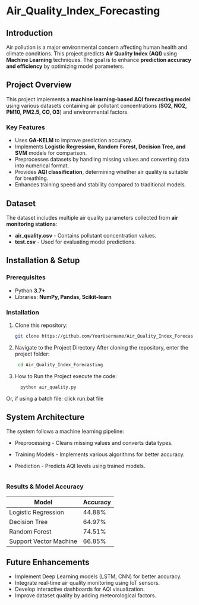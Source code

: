 # Air_Quality_Index_Forecasting

## Introduction
Air pollution is a major environmental concern affecting human health and climate conditions. This project predicts **Air Quality Index (AQI)** using **Machine Learning** techniques. The goal is to enhance **prediction accuracy and efficiency** by optimizing model parameters.

## Project Overview
This project implements a **machine learning-based AQI forecasting model** using various datasets containing air pollutant concentrations (**SO2, NO2, PM10, PM2.5, CO, O3**) and environmental factors.

### **Key Features**
- Uses **GA-KELM** to improve prediction accuracy.
- Implements **Logistic Regression, Random Forest, Decision Tree, and SVM** models for comparison.
- Preprocesses datasets by handling missing values and converting data into numerical format.
- Provides **AQI classification**, determining whether air quality is suitable for breathing.
- Enhances training speed and stability compared to traditional models.

## Dataset
The dataset includes multiple air quality parameters collected from **air monitoring stations**:
- **air_quality.csv** - Contains pollutant concentration values.
- **test.csv** - Used for evaluating model predictions.

## Installation & Setup
### **Prerequisites**
- Python **3.7+**
- Libraries: **NumPy, Pandas, Scikit-learn**

### **Installation**
1. Clone this repository:
   ```bash
   git clone https://github.com/YourUsername/Air_Quality_Index_Forecasting.git
   
2. Navigate to the Project Directory
After cloning the repository, enter the project folder:
    ```bash
     cd Air_Quality_Index_Forecasting
    
3. How to Run the Project
execute the code:
    ```bash
      python air_quality.py
  Or, if using a batch file:  click run.bat file

## System Architecture
The system follows a machine learning pipeline:
- Preprocessing - Cleans missing values and converts data types.
- Training Models - Implements various algorithms for better accuracy.
- Prediction - Predicts AQI levels using trained models.
  
   ```markdown
### **Results & Model Accuracy**
| Model                     | Accuracy  |
|---------------------------|-----------|
| Logistic Regression       | 44.88%    |
| Decision Tree            | 64.97%    |
| Random Forest           | 74.51%    |
| Support Vector Machine   | 66.85%    |
 


## Future Enhancements
- Implement Deep Learning models (LSTM, CNN) for better accuracy.
- Integrate real-time air quality monitoring using IoT sensors.
- Develop interactive dashboards for AQI visualization.
- Improve dataset quality by adding meteorological factors.











